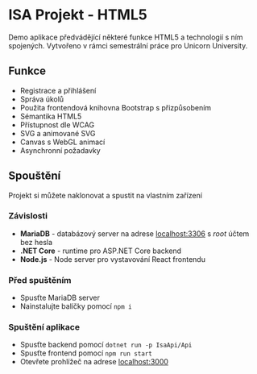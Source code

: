 # ISA Projekt - HTML5
Demo aplikace předvádějící některé funkce HTML5 a technologií s ním spojených. Vytvořeno v rámci semestrální práce pro Unicorn University.
## Funkce
- Registrace a přihlášení
- Správa úkolů
- Použita frontendová knihovna Bootstrap s přizpůsobením
- Sémantika HTML5
- Přístupnost dle WCAG
- SVG a animované SVG
- Canvas s WebGL animací
- Asynchronní požadavky
## Spouštění
Projekt si můžete naklonovat a spustit na vlastním zařízení
### Závislosti
- **MariaDB** - databázový server na adrese [localhost:3306](localhost:3306) s _root_ účtem bez hesla
- **.NET Core** - runtime pro ASP<span></span>.NET Core backend
- **Node.js** - Node server pro vystavování React frontendu

### Před spuštěním
- Spusťte MariaDB server
- Nainstalujte balíčky pomocí `npm i`

### Spuštění aplikace
- Spusťte backend pomocí `dotnet run -p IsaApi/Api`
- Spusťte frontend pomocí `npm run start`
- Otevřete prohlížeč na adrese [localhost:3000](localhost:3000)
